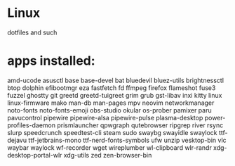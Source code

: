 # Linux
dotfiles and such

# apps installed:

amd-ucode
asusctl
base
base-devel
bat
bluedevil
bluez-utils
brightnessctl
btop
dolphin
efibootmgr
eza
fastfetch
fd
ffmpeg
firefox
flameshot
fuse3
fuzzel
ghostty
git
greetd
greetd-tuigreet
grim
grub
gst-libav
inxi
kitty
linux
linux-firmware
mako
man-db
man-pages
mpv
neovim
networkmanager
noto-fonts
noto-fonts-emoji
obs-studio
okular
os-prober
pamixer
paru
pavucontrol
pipewire
pipewire-alsa
pipewire-pulse
plasma-desktop
power-profiles-daemon
prismlauncher
qpwgraph
qutebrowser
ripgrep
river
rsync
slurp
speedcrunch
speedtest-cli
steam
sudo
swaybg
swayidle
swaylock
ttf-dejavu
ttf-jetbrains-mono
ttf-nerd-fonts-symbols
ufw
unzip
vesktop-bin
vlc
waybar
waylock
wf-recorder
wget
wireplumber
wl-clipboard
wlr-randr
xdg-desktop-portal-wlr
xdg-utils
zed
zen-browser-bin
